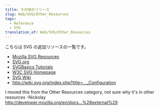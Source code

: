```yaml
---
title: その他のリソース
slug: Web/SVG/Other_Resources
tags:
  - Reference
  - SVG
translation_of: Web/SVG/Other_Resources
---
```

<p><span class="seoSummary">こちらは SVG の追加リソースの一覧です。</span></p>

<ul>
 <li><a class="external" href="http://www.croczilla.com/svg/">Mozilla SVG Resources</a></li>
 <li><a class="external" href="http://svg.org/">SVG.org</a></li>
 <li><a class="external" href="http://www.svgbasics.com/">SVGBasics Tutorials</a></li>
 <li><a class="external" href="http://www.w3.org/Graphics/SVG/">W3C SVG Homepage</a></li>
 <li><a class="external" href="http://svg-whiz.com/wiki/">SVG Wiki</a></li>
 <li><a class="external" href="http://wiki.svg.org/index.php?title=Server_Configuration" rel="freelink">http://wiki.svg.org/index.php?title=..._Configuration</a></li>
</ul>

<p><span class="comment">I moved this from the Other Resources category, not sure why it's in other resources -Nickolay <a class="external" href="http://developer.mozilla.org/en/docs/SVG_Server_Configuration_%28external%29" rel="freelink">http://developer.mozilla.org/en/docs...%28external%29</a></span></p>

